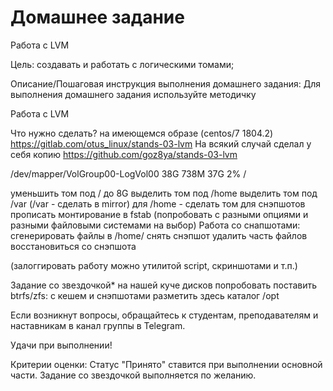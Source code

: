 # Домашнее задание
Работа с LVM

Цель:
создавать и работать с логическими томами;


Описание/Пошаговая инструкция выполнения домашнего задания:
Для выполнения домашнего задания используйте методичку

Работа с LVM

Что нужно сделать?
на имеющемся образе (centos/7 1804.2)
https://gitlab.com/otus_linux/stands-03-lvm
На всякий случай сделал у себя копию  https://github.com/goz8ya/stands-03-lvm

/dev/mapper/VolGroup00-LogVol00 38G 738M 37G 2% /

уменьшить том под / до 8G
выделить том под /home
выделить том под /var (/var - сделать в mirror)
для /home - сделать том для снэпшотов
прописать монтирование в fstab (попробовать с разными опциями и разными файловыми системами на выбор)
Работа со снапшотами:
сгенерировать файлы в /home/
снять снэпшот
удалить часть файлов
восстановиться со снэпшота

(залоггировать работу можно утилитой script, скриншотами и т.п.)

Задание со звездочкой*
на нашей куче дисков попробовать поставить btrfs/zfs:
с кешем и снэпшотами
разметить здесь каталог /opt

Если возникнут вопросы, обращайтесь к студентам, преподавателям и наставникам в канал группы в Telegram.

Удачи при выполнении!

Критерии оценки:
Статус "Принято" ставится при выполнении основной части.
Задание со звездочкой выполняется по желанию.
